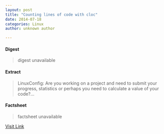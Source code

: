 ```yaml
---
layout: post
title: "Counting lines of code with cloc"
date: 2014-07-18
categories: Linux
author: unknown author

---
```



#### Digest
>digest unavailable

#### Extract
>LinuxConfig: Are you working on a project and need to submit your progress, statistics or perhaps you need to calculate a value of your code?...

#### Factsheet
>factsheet unavailable

[Visit Link](http://www.linuxtoday.com/it_management/counting-lines-of-code-with-cloc.html)


